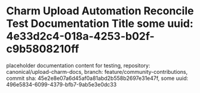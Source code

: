 # Charm Upload Automation Reconcile Test Documentation Title some uuid: 4e33d2c4-018a-4253-b02f-c9b5808210ff
 placeholder documentation content for testing,  repository: canonical/upload-charm-docs,  branch: feature/community-contributions,  commit sha: 45e2e8e07a6d45af0a81abd2b558b2697e31e47f,  some uuid: 496e5834-6099-4379-bfb7-9ab5e3e0dc33
